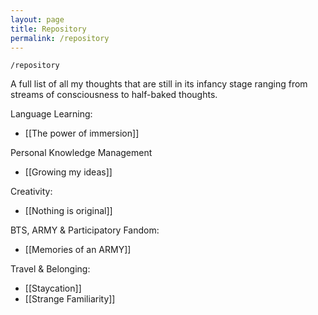 ```yaml
---
layout: page
title: Repository
permalink: /repository
---
```


`/repository`

A full list of all my thoughts that are still in its infancy stage ranging from streams of consciousness to half-baked thoughts.

Language Learning:

- [[The power of immersion]]

Personal Knowledge Management

- [[Growing my ideas]]

Creativity:

- [[Nothing is original]]

BTS, ARMY & Participatory Fandom:

- [[Memories of an ARMY]]

Travel & Belonging:

- [[Staycation]]
- [[Strange Familiarity]]

<style>
  .wrapper {
    max-width: 58em;
  }
</style>